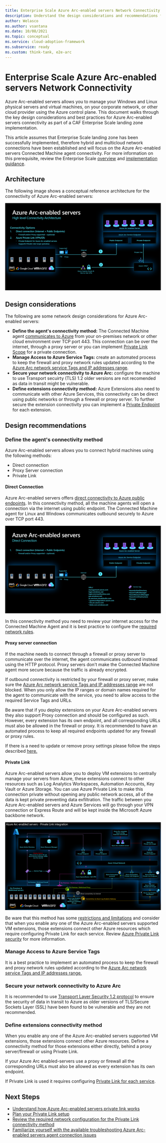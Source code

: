 ```yaml
---
title: Enterprise Scale Azure Arc-enabled servers Network Connectivity
description: Understand the design considerations and recommendations for network connectivity of Arc-enabled servers
author: Welasco
ms.author: vsantana
ms.date: 10/08/2021
ms.topic: conceptual
ms.service: cloud-adoption-framework
ms.subservice: ready
ms.custom: think-tank, e2e-arc
---
```


# Enterprise Scale Azure Arc-enabled servers Network Connectivity

Azure Arc-enabled servers allows you to manage your Windows and Linux physical servers and virtual machines, on your corporate network, or other cloud provider using the Azure control plane. This document walks through the key design considerations and best practices for Azure Arc-enabled servers connectivity as part of a CAF Enterprise Scale landing zone implementation.

This article assumes that Enterprise Scale landing zone has been successfully implemented, therefore hybrid and multicloud network connections have been established and will focus on the Azure Arc-enabled servers Connected Machine agent connectivity. For more information on this prerequisite, review the Enterprise Scale [overview](../../ready/enterprise-scale/index.md) and [implementation guidance](../../ready/enterprise-scale/implementation.md).

## Architecture

The following image shows a conceptual reference architecture for the connectivity of Azure Arc-enabled servers:

![A diagram depicting the Enterprise Scale connectivity for Azure Arc-enabled servers on Azure conceptual reference architecture.](./media/arc-enabled-servers-connectivity-options2.png)

## Design considerations

The following are some network design considerations for Azure Arc-enabled servers:

- **Define the agent's connectivity method:** The Connected Machine agent [communicates to Azure](/azure/azure-arc/servers/agent-overview#networking-configuration) from your on-premises network or other cloud environment over TCP port 443. This connection can be over the internet, through a proxy server or you can implement [Private Link Scope](/azure/azure-arc/servers/private-link-security) for a private connection.
- **Manage Access to Azure Service Tags:** create an automated process to keep the firewall and proxy network rules updated according to the [Azure Arc network service Tags and IP addresses range](https://www.microsoft.com/en-us/download/details.aspx?id=56519).
- **Secure your network connectivity to Azure Arc:** configure the machine to use Transport secuirty (TLS) 1.2 older versions are not recomended as data in transit might be vulnerable.
- **Define extensions connectivity method:** Azure Extensions also need to communicate with other Azure Services, this connectivity can be direct using public networks or through a firewall or proxy server. To further secure the extension connectivity you can implement a [Private Endpoint](/azure/azure-arc/servers/private-link-security#how-it-works) for each extension.

## Design recommendations

### Define the agent's connectivity method

Azure Arc-enabled servers allows you to connect hybrid machines using the following methods:

- Direct connection
- Proxy Server connection
- Private Link

#### Direct Connection

Azure Arc-enabled servers offers [direct connectivity to Azure public endpoints]((/azure/azure-arc/servers/agent-overview#networking-configuration)). In this connectivity method, all the machine agents will open a connection via the internet using public endpoint. The Connected Machine agent for Linux and Windows communicates outbound securely to Azure over TCP port 443.

![Azure Arc-enabled servers connectivity options](./media/arc-enabled-servers-direct-connection.png)

In this connectivity method you need to review your internet access for the Connected Machine Agent and it is best practice to configure the [required network rules](/azure/azure-arc/servers/agent-overview#networking-configuration).

#### Proxy server connection

If the machine needs to connect through a firewall or proxy server to communicate over the internet, the agent communicates outbound instead using the HTTP protocol. Proxy servers don't make the Connected Machine agent more secure because the traffic is already encrypted.

If outbound connectivity is restricted by your firewall or proxy server, make sure the [Azure Arc network service Tags and IP addresses range](/azure/azure-arc/servers/agent-overview#networking-configuration) are not blocked. When you only allow the IP ranges or domain names required for the agent to communicate with the service, you need to allow access to the required Service Tags and URLs.

Be aware that if you deploy extensions on your Azure Arc-enabled servers they also support Proxy connection and should be configured as such. However, every extension has its own endpoint, and all corresponding URLs must also be allowed in the firewall or proxy. It is recommended to have an automated process to keep all required endpoints updated for any firewall or proxy rules.

If there is a need to update or remove proxy settings please follow the steps described [here.](/azure/azure-arc/servers/manage-agent#update-or-remove-proxy-settings)

#### Private Link

Azure Arc-enabled servers allow you to deploy VM extensions to centrally manage your servers from Azure, these extensions connect to other resources such as Log Analytics Workspaces, Automation Accounts, Key Vault or Azure Storage. You can use Azure Private Link to make this connection private without opening any public network access, all of the data is kept private preventing data exfiltration. The traffic between you Azure Arc-enabled servers and Azure Services will go through your VPN connection or Express Route and will be kept inside the Microsoft Azure backbone network.

![Azure Arc-enabled servers private link topology](./media/arc-enabled-servers-private-link-topology.png)

Be ware that this method has some [restrictions and limitations](/azure/azure-arc/servers/private-link-security#restrictions-and-limitations) and consider that when you enable any one of the Azure Arc-enabled servers supported VM extensions, those extensions connect other Azure resources which require configuring Private Link for each service. Review [Azure Private Link security](/azure/azure-arc/servers/private-link-security#how-it-works) for more information.

### Manage Access to Azure Service Tags

It is a best practice to implement an automated process to keep the firewall and proxy network rules updated according to the [Azure Arc network service Tags and IP addresses range.](https://www.microsoft.com/en-us/download/details.aspx?id=56519)

### Secure your network connectivity to Azure Arc

It is recommended to use [Transport Layer Security 1.2 protocol](/azure/azure-arc/servers/agent-overview#transport-layer-security-12-protocol) to ensure the security of data in transit to Azure as older versions of TLS/Secure Sockets Layer (SSL) have been found to be vulnerable and they are not recommended.

### Define extensions connectivity method

When you enable any one of the Azure Arc-enabled servers supported VM extensions, those extensions connect other Azure resources. Define a connectivity method for those extensions either directly, behind a proxy server/firewall or using Private Link.

If your Azure Arc enabled-servers use a proxy or firewall all the corresponding URLs must also be allowed as every extension has its own endpoint.

If Private Link is used it requires configuring [Private Link for each service](/azure/azure-arc/servers/private-link-security#how-it-works).

## Next Steps

* [Understand how Azure Arc-enabled servers private link works](/azure/azure-arc/servers/private-link-security#how-it-works)
* [Plan your Private Link setup](/azure/azure-arc/servers/private-link-security#planning-your-private-link-setup)
* [Review the required network configuration for the Private Link connectivity method](/azure/azure-arc/servers/private-link-security#network-configuration)
* [Familiarize yourself with the available troubleshooting Azure Arc-enabled servers agent connection issues](/azure/azure-arc/servers/troubleshoot-agent-onboard)
